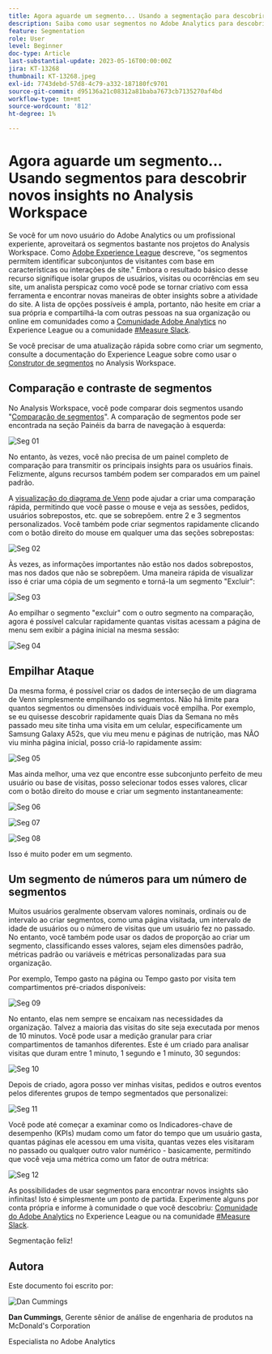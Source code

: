 ```yaml
---
title: Agora aguarde um segmento... Usando a segmentação para descobrir novos insights no Analysis Workspace
description: Saiba como usar segmentos no Adobe Analytics para descobrir novos insights das visualizações e tabelas de forma livre do Analysis Workspace.
feature: Segmentation
role: User
level: Beginner
doc-type: Article
last-substantial-update: 2023-05-16T00:00:00Z
jira: KT-13268
thumbnail: KT-13268.jpeg
exl-id: 7743debd-57d8-4c79-a332-187180fc9701
source-git-commit: d95136a21c08312a81baba7673cb7135270af4bd
workflow-type: tm+mt
source-wordcount: '812'
ht-degree: 1%

---
```


# Agora aguarde um segmento... Usando segmentos para descobrir novos insights no Analysis Workspace

Se você for um novo usuário do Adobe Analytics ou um profissional experiente, aproveitará os segmentos bastante nos projetos do Analysis Workspace. Como [Adobe Experience League](https://experienceleague.adobe.com/docs/analytics/components/segmentation/seg-overview.html?lang=pt-BR) descreve, &quot;os segmentos permitem identificar subconjuntos de visitantes com base em características ou interações de site.&quot; Embora o resultado básico desse recurso signifique isolar grupos de usuários, visitas ou ocorrências em seu site, um analista perspicaz como você pode se tornar criativo com essa ferramenta e encontrar novas maneiras de obter insights sobre a atividade do site. A lista de opções possíveis é ampla, portanto, não hesite em criar a sua própria e compartilhá-la com outras pessoas na sua organização ou online em comunidades como a [Comunidade Adobe Analytics](https://experienceleaguecommunities.adobe.com/t5/adobe-analytics/ct-p/adobe-analytics-community?profile.language=pt) no Experience League ou a comunidade [#Measure Slack](https://www.measure.chat/).

Se você precisar de uma atualização rápida sobre como criar um segmento, consulte a documentação do Experience League sobre como usar o [Construtor de segmentos](https://experienceleague.adobe.com/docs/analytics/components/segmentation/segmentation-workflow/seg-build.html?lang=en) no Analysis Workspace.

## Comparação e contraste de segmentos

No Analysis Workspace, você pode comparar dois segmentos usando &quot;[Comparação de segmentos](https://experienceleague.adobe.com/docs/analytics/analyze/analysis-workspace/panels/segment-comparison/segment-comparison.html?lang=pt-BR)&quot;. A comparação de segmentos pode ser encontrada na seção Painéis da barra de navegação à esquerda:

![Seg 01](assets/seg01.png)

No entanto, às vezes, você não precisa de um painel completo de comparação para transmitir os principais insights para os usuários finais. Felizmente, alguns recursos também podem ser comparados em um painel padrão.

A [visualização do diagrama de Venn](https://experienceleague.adobe.com/docs/analytics/analyze/analysis-workspace/visualizations/venn.html?lang=pt-BR) pode ajudar a criar uma comparação rápida, permitindo que você passe o mouse e veja as sessões, pedidos, usuários sobrepostos, etc. que se sobrepõem. entre 2 e 3 segmentos personalizados. Você também pode criar segmentos rapidamente clicando com o botão direito do mouse em qualquer uma das seções sobrepostas:

![Seg 02](assets/s02.png)

Às vezes, as informações importantes não estão nos dados sobrepostos, mas nos dados que não se sobrepõem. Uma maneira rápida de visualizar isso é criar uma cópia de um segmento e torná-la um segmento &quot;Excluir&quot;:

![Seg 03](assets/s03.png)

Ao empilhar o segmento &quot;excluir&quot; com o outro segmento na comparação, agora é possível calcular rapidamente quantas visitas acessam a página de menu sem exibir a página inicial na mesma sessão:

![Seg 04](assets/s04.png)

## Empilhar Ataque

Da mesma forma, é possível criar os dados de interseção de um diagrama de Venn simplesmente empilhando os segmentos. Não há limite para quantos segmentos ou dimensões individuais você empilha. Por exemplo, se eu quisesse descobrir rapidamente quais Dias da Semana no mês passado meu site tinha uma visita em um celular, especificamente um Samsung Galaxy A52s, que viu meu menu e páginas de nutrição, mas NÃO viu minha página inicial, posso criá-lo rapidamente assim:

![Seg 05](assets/s05.png)

Mas ainda melhor, uma vez que encontre esse subconjunto perfeito de meu usuário ou base de visitas, posso selecionar todos esses valores, clicar com o botão direito do mouse e criar um segmento instantaneamente:

![Seg 06](assets/s06.png)

![Seg 07](assets/s07.png)

![Seg 08](assets/s08.png)

Isso é muito poder em um segmento.

## Um segmento de números para um número de segmentos

Muitos usuários geralmente observam valores nominais, ordinais ou de intervalo ao criar segmentos, como uma página visitada, um intervalo de idade de usuários ou o número de visitas que um usuário fez no passado. No entanto, você também pode usar os dados de proporção ao criar um segmento, classificando esses valores, sejam eles dimensões padrão, métricas padrão ou variáveis e métricas personalizadas para sua organização.

Por exemplo, Tempo gasto na página ou Tempo gasto por visita tem compartimentos pré-criados disponíveis:

![Seg 09](assets/s09.png)

No entanto, elas nem sempre se encaixam nas necessidades da organização. Talvez a maioria das visitas do site seja executada por menos de 10 minutos. Você pode usar a medição granular para criar compartimentos de tamanhos diferentes. Este é um criado para analisar visitas que duram entre 1 minuto, 1 segundo e 1 minuto, 30 segundos:

![Seg 10](assets/s10.png)

Depois de criado, agora posso ver minhas visitas, pedidos e outros eventos pelos diferentes grupos de tempo segmentados que personalizei:

![Seg 11](assets/s11.png)

Você pode até começar a examinar como os Indicadores-chave de desempenho (KPIs) mudam como um fator do tempo que um usuário gasta, quantas páginas ele acessou em uma visita, quantas vezes eles visitaram no passado ou qualquer outro valor numérico - basicamente, permitindo que você veja uma métrica como um fator de outra métrica:

![Seg 12](assets/s12.png)

As possibilidades de usar segmentos para encontrar novos insights são infinitas! Isto é simplesmente um ponto de partida. Experimente alguns por conta própria e informe à comunidade o que você descobriu: [Comunidade do Adobe Analytics](https://experienceleaguecommunities.adobe.com/t5/adobe-analytics/ct-p/adobe-analytics-community?profile.language=pt) no Experience League ou na comunidade [#Measure Slack](https://www.measure.chat/).

Segmentação feliz!

## Autora

Este documento foi escrito por:

![Dan Cummings](assets/seg13.png)

**Dan Cummings**, Gerente sênior de análise de engenharia de produtos na McDonald&#39;s Corporation

Especialista no Adobe Analytics
